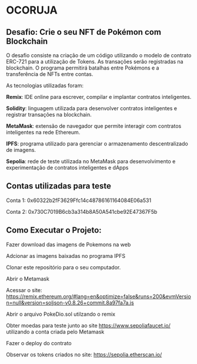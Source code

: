 # OCORUJA

## Desafio: Crie o seu NFT de Pokémon com Blockchain

O desafio consiste na criação de um código utilizando o modelo de contrato ERC-721 para a utilização de Tokens. As transações serão registradas na blockchain. O programa permitirá batalhas entre Pokémons e a transferência de NFTs entre contas.

As tecnologias utilizadas foram:

**Remix**: IDE online para escrever, compilar e implantar contratos inteligentes.

**Solidity**: linguagem utilizada para desenvolver contratos inteligentes e registrar transações na blockchain.

**MetaMask**: extensão de navegador que permite interagir com contratos inteligentes na rede Ethereum.

**IPFS**: programa utilizado para gerenciar o armazenamento descentralizado de imagens.

**Sepolia**:  rede de teste utilizada no MetaMask para desenvolvimento e experimentação de contratos inteligentes e dApps

## Contas utilizadas para teste

Conta 1: 0x60322b2fF3629Ffc14c48786161164084E06a531

Conta 2: 0x730C7019B6cb3a314b8A50A541cbe92E47367F5b

## Como Executar o Projeto:

Fazer download das imagens de Pokemons na web

Adcionar as imagens baixadas no programa IPFS

Clonar este repositório para o seu computador.

Abrir o Metamask

Acessar o site: https://remix.ethereum.org/#lang=en&optimize=false&runs=200&evmVersion=null&version=soljson-v0.8.26+commit.8a97fa7a.js

Abrir o arquivo PokeDio.sol utilzando o remix

Obter moedas para teste junto ao site https://www.sepoliafaucet.io/ utilizando a conta criada pelo Metamask 

Fazer o deploy do contrato

Observar os tokens criados no site: https://sepolia.etherscan.io/